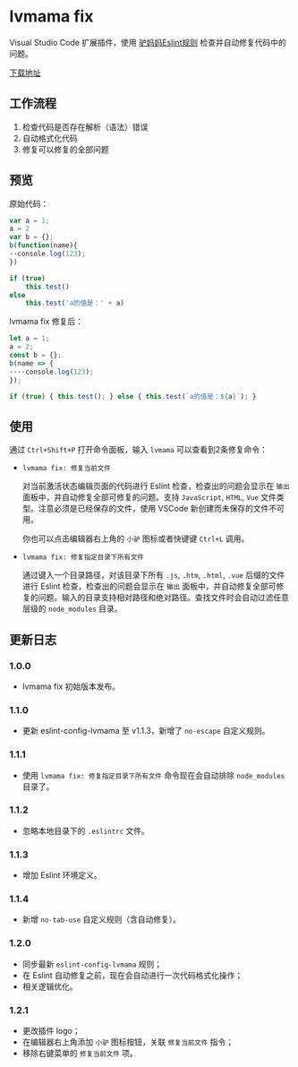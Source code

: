 # lvmama fix

Visual Studio Code 扩展插件，使用 [驴妈妈Eslint规则](https://github.com/LVMM-H5/front-end-style-guide/tree/master/eslint) 检查并自动修复代码中的问题。

[下载地址](https://marketplace.visualstudio.com/items?itemName=Sky.lvmama-fix)

## 工作流程

1. 检查代码是否存在解析（语法）错误
1. 自动格式化代码
1. 修复可以修复的全部问题

## 预览

原始代码：
```js
var a = 1;
a = 2
var b = {};
b(function(name){
··console.log(123);
})

if (true)
    this.test()
else
    this.test('a的值是：' + a)
```

lvmama fix 修复后：
```js
let a = 1;
a = 2;
const b = {};
b(name => {
····console.log(123);
});

if (true) { this.test(); } else { this.test(`a的值是：${a}`); }

```

## 使用

通过 `Ctrl+Shift+P` 打开命令面板，输入 `lvmama` 可以查看到2条修复命令：

* `lvmama fix: 修复当前文件`

    对当前激活状态编辑页面的代码进行 Eslint 检查，检查出的问题会显示在 `输出` 面板中，并自动修复全部可修复的问题。支持 `JavaScript`, `HTML`, `Vue` 文件类型。注意必须是已经保存的文件，使用 VSCode 新创建而未保存的文件不可用。

    你也可以点击编辑器右上角的 `小驴` 图标或者快键键 `Ctrl+L` 调用。

* `lvmama fix: 修复指定目录下所有文件`

    通过键入一个目录路径，对该目录下所有 `.js`, `.htm`, `.html`, `.vue` 后缀的文件进行 Eslint 检查，检查出的问题会显示在 `输出` 面板中，并自动修复全部可修复的问题。输入的目录支持相对路径和绝对路径。查找文件时会自动过滤任意层级的 `node_modules` 目录。

## 更新日志

### 1.0.0

* lvmama fix 初始版本发布。

### 1.1.0

* 更新 eslint-config-lvmama 至 v1.1.3，新增了 `no-escape` 自定义规则。

### 1.1.1

* 使用 `lvmama fix: 修复指定目录下所有文件` 命令现在会自动排除 `node_modules` 目录了。

### 1.1.2

* 忽略本地目录下的 `.eslintrc` 文件。

### 1.1.3

* 增加 Eslint 环境定义。

### 1.1.4

* 新增 `no-tab-use` 自定义规则（含自动修复）。

### 1.2.0

* 同步最新 `eslint-config-lvmama` 规则；
* 在 Eslint 自动修复之前，现在会自动进行一次代码格式化操作；
* 相关逻辑优化。

### 1.2.1

* 更改插件 logo；
* 在编辑器右上角添加 `小驴` 图标按钮，关联 `修复当前文件` 指令；
* 移除右键菜单的 `修复当前文件` 项。